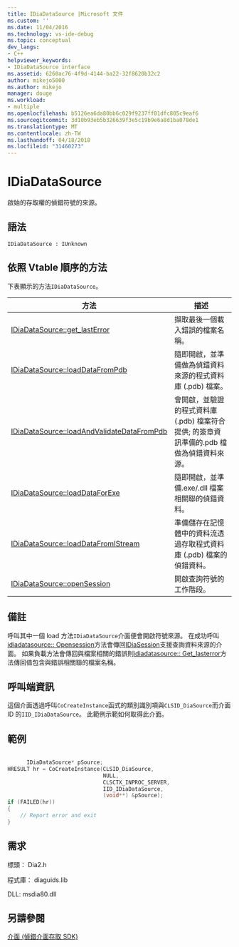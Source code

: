 ```yaml
---
title: IDiaDataSource |Microsoft 文件
ms.custom: ''
ms.date: 11/04/2016
ms.technology: vs-ide-debug
ms.topic: conceptual
dev_langs:
- C++
helpviewer_keywords:
- IDiaDataSource interface
ms.assetid: 6260ac76-4f9d-4144-ba22-32f8620b32c2
author: mikejo5000
ms.author: mikejo
manager: douge
ms.workload:
- multiple
ms.openlocfilehash: b5126ea6da80bb6c029f9237ff01dfc805c9eaf6
ms.sourcegitcommit: 3d10b93eb5b326639f3e5c19b9e6a8d1ba078de1
ms.translationtype: MT
ms.contentlocale: zh-TW
ms.lasthandoff: 04/18/2018
ms.locfileid: "31460273"
---
```

# <a name="idiadatasource"></a>IDiaDataSource
啟始的存取權的偵錯符號的來源。  
  
## <a name="syntax"></a>語法  
  
```  
IDiaDataSource : IUnknown  
```  
  
## <a name="methods-in-vtable-order"></a>依照 Vtable 順序的方法  
 下表顯示的方法`IDiaDataSource`。  
  
|方法|描述|  
|------------|-----------------|  
|[IDiaDataSource::get_lastError](../../debugger/debug-interface-access/idiadatasource-get-lasterror.md)|擷取最後一個載入錯誤的檔案名稱。|  
|[IDiaDataSource::loadDataFromPdb](../../debugger/debug-interface-access/idiadatasource-loaddatafrompdb.md)|隨即開啟，並準備做為偵錯資料來源的程式資料庫 (.pdb) 檔案。|  
|[IDiaDataSource::loadAndValidateDataFromPdb](../../debugger/debug-interface-access/idiadatasource-loadandvalidatedatafrompdb.md)|會開啟，並驗證的程式資料庫 (.pdb) 檔案符合提供; 的簽章資訊準備的.pdb 檔做為偵錯資料來源。|  
|[IDiaDataSource::loadDataForExe](../../debugger/debug-interface-access/idiadatasource-loaddataforexe.md)|隨即開啟，並準備.exe/.dll 檔案相關聯的偵錯資料。|  
|[IDiaDataSource::loadDataFromIStream](../../debugger/debug-interface-access/idiadatasource-loaddatafromistream.md)|準備儲存在記憶體中的資料流透過存取程式資料庫 (.pdb) 檔案的偵錯資料。|  
|[IDiaDataSource::openSession](../../debugger/debug-interface-access/idiadatasource-opensession.md)|開啟查詢符號的工作階段。|  
  
## <a name="remarks"></a>備註  
 呼叫其中一個 load 方法`IDiaDataSource`介面便會開啟符號來源。 在成功呼叫[idiadatasource:: Opensession](../../debugger/debug-interface-access/idiadatasource-opensession.md)方法會傳回[IDiaSession](../../debugger/debug-interface-access/idiasession.md)支援查詢資料來源的介面。 如果負載方法會傳回與檔案相關的錯誤則[idiadatasource:: Get_lasterror](../../debugger/debug-interface-access/idiadatasource-get-lasterror.md)方法傳回值包含與錯誤相關聯的檔案名稱。  
  
## <a name="notes-for-callers"></a>呼叫端資訊  
 這個介面透過呼叫`CoCreateInstance`函式的類別識別項與`CLSID_DiaSource`而介面 ID 的`IID_IDiaDataSource`。 此範例示範如何取得此介面。  
  
## <a name="example"></a>範例  
  
```C++  
  
      IDiaDataSource* pSource;  
HRESULT hr = CoCreateInstance(CLSID_DiaSource,  
                              NULL,  
                              CLSCTX_INPROC_SERVER,  
                              IID_IDiaDataSource,  
                              (void**) &pSource);  
if (FAILED(hr))  
{  
    // Report error and exit  
}  
```  
  
## <a name="requirements"></a>需求  
 標頭： Dia2.h  
  
 程式庫： diaguids.lib  
  
 DLL: msdia80.dll  
  
## <a name="see-also"></a>另請參閱  
 [介面 (偵錯介面存取 SDK)](../../debugger/debug-interface-access/interfaces-debug-interface-access-sdk.md)